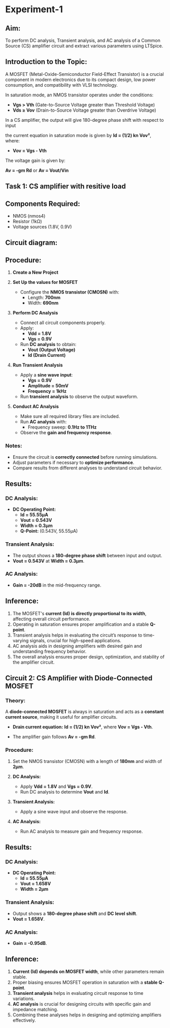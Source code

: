 # Experiment-1

## Aim:
To perform DC analysis, Transient analysis, and AC analysis of a Common Source (CS) amplifier circuit and extract various parameters using LTSpice.


## Introduction to the Topic:
A MOSFET (Metal-Oxide-Semiconductor Field-Effect Transistor) is a crucial component in modern electronics due to its compact design, low power consumption, and compatibility with VLSI technology.


In saturation mode, an NMOS transistor operates under the conditions:
- **Vgs > Vth** (Gate-to-Source Voltage greater than Threshold Voltage)
- **Vds ≥ Vov** (Drain-to-Source Voltage greater than Overdrive Voltage)

In a CS amplifier, the output will give 180-degree phase shift with respect to input 

the current equation in saturation mode is given by
**Id = (1/2) kn Vov²**, where:
- **Vov = Vgs - Vth**


The voltage gain is given by:

**Av = -gm Rd**
or
**Av = Vout/Vin**



## Task 1: CS amplifier with resitive load

## Components Required:
- NMOS (nmos4)
- Resistor (1kΩ)
- Voltage sources (1.8V, 0.9V)


## Circuit diagram:


## Procedure:

1. **Create a New Project**

2. **Set Up the values for MOSFET**
   - Configure the **NMOS transistor (CMOSN)** with:
     - Length: **700nm**
     - Width: **690nm**
  
3. **Perform DC Analysis**
   - Connect all circuit components properly.
   - Apply:
     - **Vdd = 1.8V**
     - **Vgs = 0.9V**
   - Run **DC analysis** to obtain:
     - **Vout (Output Voltage)**
     - **Id (Drain Current)**

4. **Run Transient Analysis**
   - Apply a **sine wave input**:
     - **Vgs = 0.9V**
     - **Amplitude = 50mV**
     - **Frequency = 1kHz**
   - Run **transient analysis** to observe the output waveform.

5. **Conduct AC Analysis**
   - Make sure all required library files are included.
   - Run **AC analysis** with:
     - Frequency sweep: **0.1Hz to 1THz**
   - Observe the **gain and frequency response**.

### Notes:
- Ensure the circuit is **correctly connected** before running simulations.
- Adjust parameters if necessary to **optimize performance**.
- Compare results from different analyses to understand circuit behavior.


## Results:
### DC Analysis:
- **DC Operating Point:**
  - **Id = 55.55μA**
  - **Vout = 0.543V**
  - **Width = 0.3μm**
  - **Q-Point:** (0.543V, 55.55μA)

### Transient Analysis:
- The output shows a **180-degree phase shift** between input and output.
- **Vout = 0.543V** at **Width = 0.3μm**.

### AC Analysis:
- **Gain = -20dB** in the mid-frequency range.

## Inference:
1. The MOSFET's **current (Id) is directly proportional to its width**, affecting overall circuit performance.
2. Operating in saturation ensures proper amplification and a stable **Q-point**.
3. Transient analysis helps in evaluating the circuit’s response to time-varying signals, crucial for high-speed applications.
4. AC analysis aids in designing amplifiers with desired gain and understanding frequency behavior.
5. The overall analysis ensures proper design, optimization, and stability of the amplifier circuit.

## Circuit 2: CS Amplifier with Diode-Connected MOSFET

### Theory:
A **diode-connected MOSFET** is always in saturation and acts as a **constant current source**, making it useful for amplifier circuits.

- **Drain current equation:**
  **Id = (1/2) kn Vov²**, where **Vov = Vgs - Vth**.

- The amplifier gain follows **Av = -gm Rd**.

### Procedure:
1. Set the NMOS transistor (CMOSN) with a length of **180nm** and width of **2μm**.
2. **DC Analysis:**
   - Apply **Vdd = 1.8V** and **Vgs = 0.9V**.
   - Run DC analysis to determine **Vout** and **Id**.

3. **Transient Analysis:**
   - Apply a sine wave input and observe the response.

4. **AC Analysis:**
   - Run AC analysis to measure gain and frequency response.

## Results:
### DC Analysis:
- **DC Operating Point:**
  - **Id = 55.55μA**
  - **Vout = 1.658V**
  - **Width = 2μm**

### Transient Analysis:
- Output shows a **180-degree phase shift** and **DC level shift**.
- **Vout = 1.658V**.

### AC Analysis:
- **Gain = -0.95dB**.

## Inference:
1. **Current (Id) depends on MOSFET width**, while other parameters remain stable.
2. Proper biasing ensures MOSFET operation in saturation with a **stable Q-point**.
3. **Transient analysis** helps in evaluating circuit response to time variations.
4. **AC analysis** is crucial for designing circuits with specific gain and impedance matching.
5. Combining these analyses helps in designing and optimizing amplifiers effectively.
